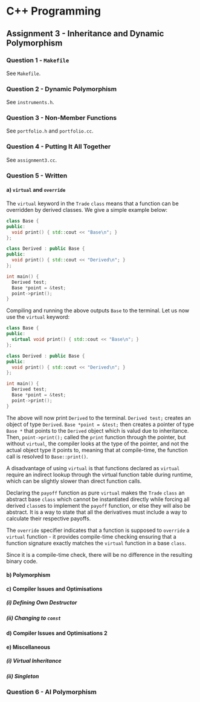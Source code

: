 # C++ Programming

## Assignment 3 - Inheritance and Dynamic Polymorphism

### Question 1 - `Makefile`

See `Makefile`.

### Question 2 - Dynamic Polymorphism

See `instruments.h`.

### Question 3 - Non-Member Functions

See `portfolio.h` and `portfolio.cc`.

### Question 4 - Putting It All Together

See `assignment3.cc`.

### Question 5 - Written

#### a) `virtual` and `override`

The `virtual` keyword in the `Trade` `class` means that a function can be overridden by derived classes. We give a simple example below:

```cpp
class Base {
public:
  void print() { std::cout << "Base\n"; }
};

class Derived : public Base {
public:
  void print() { std::cout << "Derived\n"; }
};

int main() {
  Derived test;
  Base *point = &test;
  point->print();
}
```

Compiling and running the above outputs `Base` to the terminal. Let us now use the `virtual` keyword:

```cpp
class Base {
public:
  virtual void print() { std::cout << "Base\n"; }
};

class Derived : public Base {
public:
  void print() { std::cout << "Derived\n"; }
};

int main() {
  Derived test;
  Base *point = &test;
  point->print();
}
```

The above will now print `Derived` to the terminal. `Derived test;` creates an object of type `Derived`. `Base *point = &test;` then creates a pointer of type `Base *` that points to the `Derived` object which is valud due to inheritance. Then, `point->print();` called the `print` function through the pointer, but without `virtual`, the compiler looks at the type of the pointer, and not the actual object type it points to, meaning that at compile-time, the function call is resolved to `Base::print()`.

A disadvantage of using `virtual` is that functions declared as `virtual` require an indirect lookup through the virtual function table during runtime, which can be slightly slower than direct function calls.

Declaring the `payoff` function as pure `virtual` makes the `Trade` `class` an abstract base `class` which cannot be instantiated directly while forcing all derived `class`es to implement the `payoff` function, or else they will also be abstract. It is a way to state that all the derivatives must include a way to calculate their respective payoffs.

The `override` specifier indicates that a function is supposed to `override` a `virtual` function - it provides compile-time checking ensuring that a function signature exactly matches the `virtual` function in a base `class`.

Since it is a compile-time check, there will be no difference in the resulting binary code.

#### b) Polymorphism

#### c) Compiler Issues and Optimisations

##### (i) Defining Own Destructor

##### (ii) Changing to `const`

#### d) Compiler Issues and Optimisations 2

#### e) Miscellaneous

##### (i) Virtual Inheritance

##### (ii) Singleton

### Question 6 - AI Polymorphism
